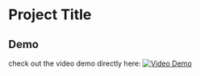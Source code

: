 # Project Title

## Demo
check out the video demo directly here: [![Video Demo](https://via.placeholder.com/400x200.png?text=Video+Demo)](https://github.com/hardiksuthar74/contact-spam/blob/main/demo.mp4)
